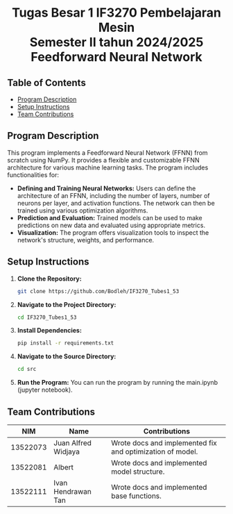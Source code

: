 <h1 align="center"> Tugas Besar 1 IF3270 Pembelajaran Mesin<br>
Semester II tahun 2024/2025<br>
Feedforward Neural Network
</h1>

## Table of Contents

- [Program Description](#program-description)
- [Setup Instructions](#setup-instructions)
- [Team Contributions](#team-contributions)

## Program Description

This program implements a Feedforward Neural Network (FFNN) from scratch using NumPy. It provides a flexible and customizable FFNN architecture for various machine learning tasks. The program includes functionalities for:

- **Defining and Training Neural Networks:** Users can define the architecture of an FFNN, including the number of layers, number of neurons per layer, and activation functions. The network can then be trained using various optimization algorithms.
- **Prediction and Evaluation:** Trained models can be used to make predictions on new data and evaluated using appropriate metrics.
- **Visualization:** The program offers visualization tools to inspect the network's structure, weights, and performance.

## Setup Instructions

1.  **Clone the Repository:**

    ```bash
    git clone https://github.com/Bodleh/IF3270_Tubes1_53
    ```

3.  **Navigate to the Project Directory:**

    ```bash
    cd IF3270_Tubes1_53
    ```

2.  **Install Dependencies:**

    ```bash
    pip install -r requirements.txt
    ```

3.  **Navigate to the Source Directory:**

    ```bash
    cd src
    ```

4.  **Run the Program:** You can run the program by running the main.ipynb (jupyter notebook).

## Team Contributions

| NIM      | Name                | Contributions                                             |
| -------- | ------------------- | --------------------------------------------------------- |
| 13522073 | Juan Alfred Widjaya | Wrote docs and implemented fix and optimization of model. |
| 13522081 | Albert              | Wrote docs and implemented model structure.               |
| 13522111 | Ivan Hendrawan Tan  | Wrote docs and implemented base functions.                |
